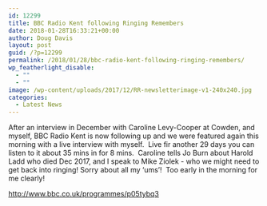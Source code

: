 ```yaml
---
id: 12299
title: BBC Radio Kent following Ringing Remembers
date: 2018-01-28T16:33:21+00:00
author: Doug Davis
layout: post
guid: /?p=12299
permalink: /2018/01/28/bbc-radio-kent-following-ringing-remembers/
wp_featherlight_disable:
  - ""
  - ""
image: /wp-content/uploads/2017/12/RR-newsletterimage-v1-240x240.jpg
categories:
  - Latest News
---
```

After an interview in December with Caroline Levy-Cooper at Cowden, and myself, BBC Radio Kent is now following up and we were featured again this morning with a live interview with myself.  Live fir another 29 days you can listen to it about 35 mins in for 8 mins.  Caroline tells Jo Burn about Harold Ladd who died Dec 2017, and I speak to Mike Ziolek - who we might need to get back into ringing! Sorry about all my ‘ums’!  Too early in the morning for me clearly!

http://www.bbc.co.uk/programmes/p05tybq3

&nbsp;
